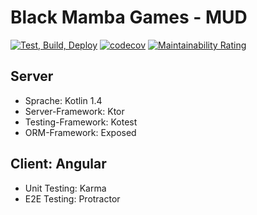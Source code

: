 # Black Mamba Games - MUD

[![Test, Build, Deploy](https://github.com/bm-games/BM-MUD/actions/workflows/cicd.yml/badge.svg)](https://github.com/bm-games/BM-MUD/actions/workflows/cicd.yml)
[![codecov](https://codecov.io/gh/bm-games/BM-MUD/branch/master/graph/badge.svg?token=GXM37UTK4T)](https://codecov.io/gh/bm-games/BM-MUD)
[![Maintainability Rating](https://sonarcloud.io/api/project_badges/measure?project=bm-games_BM-MUD&metric=sqale_rating)](https://sonarcloud.io/dashboard?id=bm-games_BM-MUD) 

## Server
* Sprache: Kotlin 1.4
* Server-Framework: Ktor
* Testing-Framework: Kotest
* ORM-Framework: Exposed

## Client: Angular
* Unit Testing: Karma
* E2E Testing: Protractor
